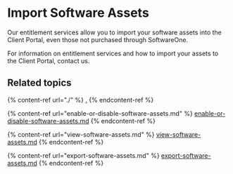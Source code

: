 # Import Software Assets

Our entitlement services allow you to import your software assets into the Client Portal, even those not purchased through SoftwareOne.

For information on entitlement services and how to import your assets to the Client Portal, contact us.

## Related topics

{% content-ref url="./" %}
[.](./)
{% endcontent-ref %}

{% content-ref url="enable-or-disable-software-assets.md" %}
[enable-or-disable-software-assets.md](enable-or-disable-software-assets.md)
{% endcontent-ref %}

{% content-ref url="view-software-assets.md" %}
[view-software-assets.md](view-software-assets.md)
{% endcontent-ref %}

{% content-ref url="export-software-assets.md" %}
[export-software-assets.md](export-software-assets.md)
{% endcontent-ref %}
